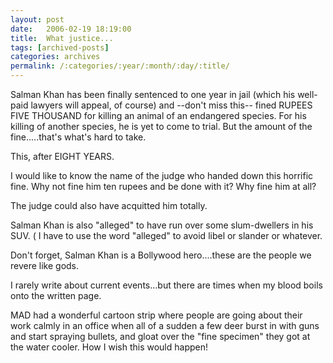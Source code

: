 ```yaml
---
layout: post
date:	2006-02-19 18:19:00
title:  What justice...
tags: [archived-posts]
categories: archives
permalink: /:categories/:year/:month/:day/:title/
---
```

Salman Khan has been finally sentenced to one year in jail (which his well-paid lawyers will appeal, of course) and --don't miss this-- fined RUPEES FIVE THOUSAND for killing an animal of an endangered species. For his killing of another species, he is yet to come to trial. But the amount of the fine.....that's what's hard to take.

This, after EIGHT YEARS. 

I would like to know the name of the judge who handed down this horrific fine. Why not fine him ten rupees and be done with it? Why fine him at all? 

The judge could also have acquitted him totally.

Salman Khan is also "alleged" to have run over some slum-dwellers in his SUV. ( I have to use the word "alleged" to avoid libel or slander or whatever.

Don't forget, Salman Khan is a Bollywood hero....these are the people we revere like gods.

I rarely write about current events...but there are times when my blood boils onto the written page.

MAD had a wonderful cartoon strip where people are going about their work calmly in an office when all of a sudden a few deer burst in with guns and start spraying bullets, and gloat over the "fine specimen" they got at the water cooler. How I wish this would happen!
